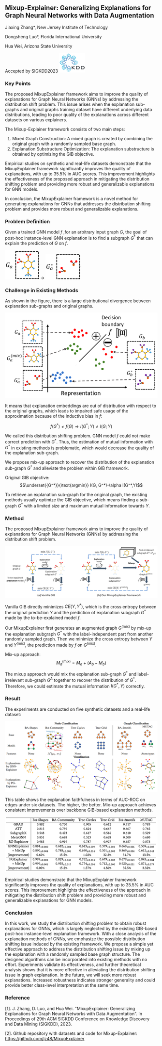 ## Mixup-Explainer: Generalizing Explanations for Graph Neural Networks with Data Augmentation

Jiaxing Zhang*,  New Jersey Institute of Technology

Dongsheng Luo*,  Florida International University

Hua Wei, Arizona State University

Accepted by SIGKDD2023 ![img.png](img/img_0.png)

### Key Points
The proposed MixupExplainer framework aims to improve the quality of explanations for Graph Neural Networks (GNNs) by 
addressing the distribution shift problem. This issue arises when the explanation sub-graphs and original graphs training dataset have 
different underlying data distributions, leading to poor quality of the explanations across different datasets on various explainers.

The Mixup-Explainer framework consists of two main steps:

1. Mixed Graph Construction: A mixed graph is created by combining the original graph with a randomly sampled base graph. 
2. Explanation Substructure Optimization: The explanation substructure is obtained by optimizing the GIB objective.

Empirical studies on synthetic and real-life datasets demonstrate that the MixupExplainer framework significantly improves the quality of explanations, with up to 35.5% in AUC scores. 
This improvement highlights the effectiveness of the proposed approach in mitigating the distribution shifting problem and providing more robust and generalizable explanations for GNN models.

In conclusion, the MixupExplainer framework is a novel method for generating explanations for GNNs that addresses the distribution shifting problem and provides more robust and generalizable explanations. 

### Problem Definition

Given a trained GNN model $f$ ,for an arbitrary input graph $G$, the goal of post-hoc instance-level GNN explanation is 
to find a subgraph $G^*$ that can explain the prediction of $G$ on $f$. 

![img_2.png](img/img_2.png) -> ![img_1.png](img/img_1.png)

### Challenge in Existing Methods


As shown in the figure, there is a large distributional divergence between explanation sub-graphs 
and original graphs.

![img_3.png](img/img_3.png)

It means that explanation embeddings are out of distribution with respect to the original graphs, 
which leads to impaired safe usage of the approximation because of the inductive bias in $f$:

$$f(G^*) \neq f(G) \Rightarrow I(G^*;Y) \neq I(G;Y)$$

We called this distribution shifting problem. GNN model $f$ could not make correct prediction with $G^*$. 
Thus, the estimation of mutual information with $G^*$ in existing methods is problematic, 
which would decrease the quality of the explanation sub-graph.

We propose mix-up approach to recover the distribution of the explanation sub-graph $G^*$ and alleviate the problem within GIB framework.

Original GIB objective: $$\underset{{G^*}}{\text{argmin}} I(G, G^*)-\alpha I(G^*,Y)$$

To retrieve an explanation sub-graph for the original graph, the existing methods usually optimize the GIB objective, 
which means finding a sub-graph $G^*$ with a limited size and maximum mutual information towards $Y$.

### Method

The proposed MixupExplainer framework aims to improve the quality of explanations for Graph Neural Networks (GNNs) by addressing the distribution shift problem. 

![img_4.png](img/img_4.png)

Vanilla GIB directly minimizes $CE(Y, Y^*)$, which is the cross entropy between the original prediction $Y$ and the 
prediction of explanation subgraph $G^*$ made by the to-be-explained model $f$.

Our MixupExplainer first generates an augmented graph $G^{\text{(mix)}}$ by mix-up the explanation subgraph $G^*$ with 
the label-independent part from another randomly sampled graph. Then we minimize the cross entropy between $Y$ 
and $Y^{\text{(mix)}}$, the prediction made by $f$ on $G^{\text{(mix)}}$. 

Mix-up approach: $$M_a^{\text{(mix)}} = M_a + (A_b - M_b)$$

The mixup approach would mix the explanation sub-graph $G^*$ and label-irrelevant sub-graph $G^\Delta$ together to 
recover the distribution of $G^*$. Therefore, we could estimate the mutual information $I(G^*, Y)$ correctly.

### Result

The experiments are conducted on five synthetic datasets and a real-life dataset:

![img_6.png](img/img_6.png)

This table shows the explanation faithfulness in terms of AUC-ROC on edges under six datasets. The higher, the better. 
Mix-up approach achieves consistent improvements over backbone GIB-based explanation methods. 

![img_5.png](img/img_5.png)

Empirical studies demonstrate that the MixupExplainer framework significantly improves the quality of explanations, 
with up to 35.5% in AUC scores. This improvement highlights the effectiveness of the approach in mitigating the 
distribution shift problem and providing more robust and generalizable explanations for GNN models.

### Conclusion

In this work, we study the distribution shifting problem to obtain robust explanations for GNNs, which is 
largely neglected by the existing GIB-based post-hoc instance-level explanation framework. With a close analysis of the 
explanation methods of GNNs, we emphasize the possible distribution shifting issue induced by the existing framework. We 
propose a simple yet effective approach to address the distribution shifting issue by mixing up the explanation with a 
randomly sampled base graph structure. The designed algorithms can be incorporated into existing methods with no effort. 
Experiments validate its effectiveness, and further theoretical analysis shows that it is more effective in alleviating 
the distribution shifting issue in graph explanation. In the future, we will seek more robust explanations. Increased 
robustness indicates stronger generality and could provide better class-level interpretation at the same time. 

### Reference

[1]. J. Zhang, D. Luo, and Hua Wei. "MixupExplainer: Generalizing Explanations for Graph Neural Networks with Data Augmentation".
 In Proceedings of 29th ACM SIGKDD Conference on Knowledge Discovery and Data Mining (SIGKDD), 2023.

[2]. Github repository with datasets and code for Mixup-Explainer: https://github.com/jz48/MixupExplainer